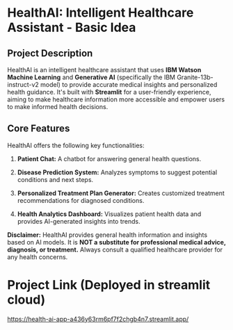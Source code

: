 # HealthAI: Intelligent Healthcare Assistant - Basic Idea

## Project Description

HealthAI is an intelligent healthcare assistant that uses **IBM Watson Machine Learning** and **Generative AI** (specifically the IBM Granite-13b-instruct-v2 model) to provide accurate medical insights and personalized health guidance. It's built with **Streamlit** for a user-friendly experience, aiming to make healthcare information more accessible and empower users to make informed health decisions.

## Core Features

HealthAI offers the following key functionalities:

1. **Patient Chat:** A chatbot for answering general health questions.

2. **Disease Prediction System:** Analyzes symptoms to suggest potential conditions and next steps.

3. **Personalized Treatment Plan Generator:** Creates customized treatment recommendations for diagnosed conditions.

4. **Health Analytics Dashboard:** Visualizes patient health data and provides AI-generated insights into trends.

**Disclaimer:** HealthAI provides general health information and insights based on AI models. It is **NOT a substitute for professional medical advice, diagnosis, or treatment.** Always consult a qualified healthcare provider for any health concerns.

# Project Link (Deployed in streamlit cloud)
https://health-ai-app-a436y63rm6pf7f2chgb4n7.streamlit.app/
